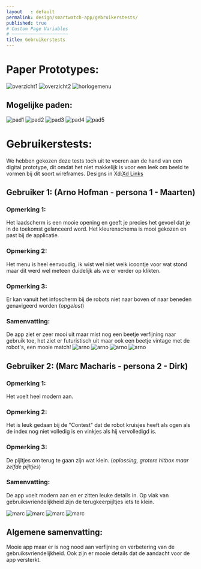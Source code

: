 ```yaml
---
layout   : default
permalink: design/smartwatch-app/gebruikerstests/
published: true
# Custom Page Variables
# ─────────────────────
title: Gebruikerstests
---
```


Paper Prototypes:
=================
<img src="../../../images/beeldmethorloge.jpg" alt="overzicht1" class="images2">
<img src="../../../images/overzicht.jpg" alt="overzicht2" class="images2">
<img src="../../../images/horlogemenu.jpg" alt="horlogemenu" class="images2">

## Mogelijke paden:
<img src="../../../images/pad1.jpg" alt="pad1" class="images2">
<img src="../../../images/pad2.jpg" alt="pad2" class="images2">
<img src="../../../images/pad3.jpg" alt="pad3" class="images2">
<img src="../../../images/pad4.jpg" alt="pad4" class="images2">
<img src="../../../images/pad5.jpg" alt="pad5" class="images2">

Gebruikerstests: 
================
We hebben gekozen deze tests toch uit te voeren aan de hand van een digital prototype, dit omdat het niet makkelijk is voor een leek om beeld te vormen bij dit soort wireframes.
Designs in Xd:<a href="https://xd.adobe.com/view/57168c3c-d94a-4173-6cb2-9796f4cd7867-2127/" target="blanck">Xd Links</a>

## Gebruiker 1: (Arno Hofman - persona 1 - Maarten)
### Opmerking 1:
Het laadscherm is een mooie opening en geeft je precies het gevoel dat je in de toekomst gelanceerd word.
Het kleurenschema is mooi gekozen en past bij de applicatie.
### Opmerking 2:
Het menu is heel eenvoudig, ik wist wel niet welk icoontje voor wat stond maar dit werd wel meteen duidelijk als we er verder op klikten.
### Opmerking 3:
Er kan vanuit het infoscherm bij de robots niet naar boven of naar beneden genavigeerd worden (*opgelost*)
### Samenvatting:
De app ziet er zeer mooi uit maar mist nog een beetje verfijning naar gebruik toe, het ziet er futuristisch uit maar ook een beetje vintage met de robot's, een mooie match!
<img src="../../../images/arno.jpg" alt="arno" class="images2">
<img src="../../../images/arno2.jpg" alt="arno" class="images2">
<img src="../../../images/arno3.jpg" alt="arno" class="images2">
<img src="../../../images/arno4.jpg" alt="arno" class="images2">


## Gebruiker 2: (Marc Macharis - persona 2 - Dirk)
### Opmerking 1:
Het voelt heel modern aan.
### Opmerking 2:
Het is leuk gedaan bij de "Contest" dat de robot kruisjes heeft als ogen als de index nog niet volledig is en vinkjes als hij vervolledigd is.
### Opmerking 3:
De pijltjes om terug te gaan zijn wat klein. (*oplossing, grotere hitbox maar zelfde pijltjes*)
### Samenvatting:
De app voelt modern aan en er zitten leuke details in. Op vlak van gebruiksvriendelijkheid zijn de terugkeerpijltjes iets te klein.

<img src="../../../images/marc.jpg" alt="marc" class="images2">
<img src="../../../images/marc2.jpg" alt="marc" class="images2">
<img src="../../../images/marc3.jpg" alt="marc" class="images2">
<img src="../../../images/marc4.jpg" alt="marc" class="images2">

## Algemene samenvatting:
Mooie app maar er is nog nood aan verfijning en verbetering van de gebruiksvriendelijkheid. Ook zijn er mooie details dat de aandacht voor de app versterkt.